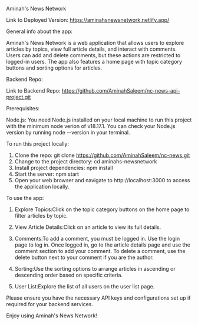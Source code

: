 Aminah's News Network 

Link to Deployed Version: https://aminahsnewsnetwork.netlify.app/

General info about the app:

Aminah's News Network is a web application that allows users to explore articles by topics, view full article details, and interact with comments. Users can add and delete comments, but these actions are restricted to logged-in users. The app also features a home page with topic category buttons and sorting options for articles.

Backend Repo:

Link to Backend Repo: https://github.com/AminahSaleem/nc-news-api-project.git

Prerequisites:

Node.js: You need Node.js installed on your local machine to run this project with the minimum node verion of v18.17.1. You can check your Node.js version by running node --version in your terminal.

To run this project locally:

1. Clone the repo: git clone https://github.com/AminahSaleem/nc-news.git
2. Change to the project directory: cd aminahs-newsnetwork
3. Install project dependencies: npm install
4. Start the server: npm start
5. Open your web browser and navigate to http://localhost:3000 to access the application locally.

To use the app:

1. Explore Topics:Click on the topic category buttons on the home page to filter articles by topic.

2. View Article Details:Click on an article to view its full details.

3. Comments:To add a comment, you must be logged in. Use the login page to log in.
Once logged in, go to the article details page and use the comment section to add your comment.
To delete a comment, use the delete button next to your comment if you are the author.

4. Sorting:Use the sorting options to arrange articles in ascending or descending order based on specific criteria.

5. User List:Explore the list of all users on the user list page.

Please ensure you have the necessary API keys and configurations set up if required for your backend services.

Enjoy using Aminah's News Network!